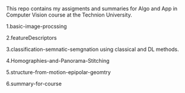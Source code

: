 This repo contains my assigments and summaries for Algo and App in Computer Vision course at the Technion University.

  1.basic-image-procssing
  
  2.featureDescriptors
  
  3.classification-semnatic-semgnation using classical and DL methods.
  
  4.Homographies-and-Panorama-Stitching
  
  5.structure-from-motion-epipolar-geomtry
  
  6.summary-for-course
